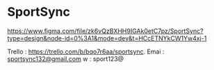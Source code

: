 # SportSync

https://www.figma.com/file/zk6vQzBXHH9IGAk0etC7pz/SportSync?type=design&node-id=0%3A1&mode=dev&t=HCcETNYkCW1Yw4xj-1


Trello : https://trello.com/b/bqo7r6aa/sportsync.
Emai : sportsync132@gmail.com
w : sport123@
